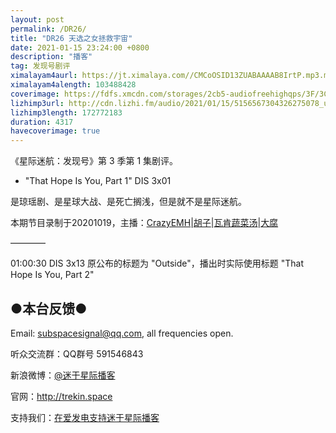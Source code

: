 ```yaml
---
layout: post
permalink: /DR26/
title: "DR26 天选之女拯救宇宙"
date: 2021-01-15 23:24:00 +0800
description: "播客"
tag: 发现号剧评
ximalayam4aurl: https://jt.ximalaya.com//CMCoOSID13ZUABAAAAB8IrtP.mp3.m4a?channel=rss&amp;album_id=3135361&amp;track_id=375134203&amp;uid=6418191&amp;jt=https://audio.xmcdn.com/storages/13c1-audiofreehighqps/E2/A0/CMCoOSID13ZUABAAAAB8IrtP.mp3
ximalayam4alength: 103488428
coverimage: https://fdfs.xmcdn.com/storages/2cb5-audiofreehighqps/3F/3C/CMCoOScD13YwAAOa3gB8IrDN.jpeg
lizhimp3url: http://cdn.lizhi.fm/audio/2021/01/15/5156567304326275078_ud.mp3
lizhimp3length: 172772183
duration: 4317
havecoverimage: true
---  
```


《星际迷航：发现号》第 3 季第 1 集剧评。

-   \"That Hope Is You, Part 1\" DIS 3x01

是琼瑶剧、是星球大战、是死亡搁浅，但是就不是星际迷航。

本期节目录制于20201019，主播：[CrazyEMH](mailto:emh@trekin.space)\|[胡子](https://weibo.com/p/1005051764117203)\|[瓦肯蔬菜汤](http://weibo.com/u/5013547255)\|[大腐](https://weibo.com/u/5113590549)

————

01:00:30 DIS 3x13 原公布的标题为 "Outside"，播出时实际使用标题 "That Hope Is You, Part 2"

## ●本台反馈●

Email: <subspacesignal@qq.com>, all frequencies open.

听众交流群：QQ群号 591546843

新浪微博：[@迷于星际播客](http://weibo.com/lostinst)

官网：<http://trekin.space>

支持我们：[在爱发电支持迷于星际播客](https://afdian.net/@lostinst)
